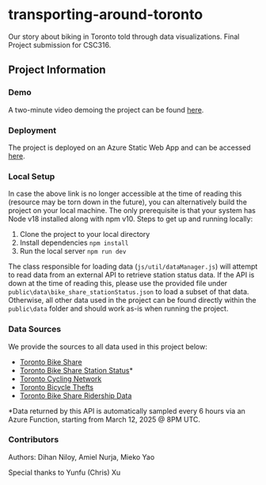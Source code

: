 # transporting-around-toronto
Our story about biking in Toronto told through data visualizations. Final Project submission for CSC316.

## Project Information

### Demo
A two-minute video demoing the project can be found [here](https://drive.google.com/file/d/1A4xegE4duWqc6yf9bxhtcKd6n_MkuANR/view?usp=drive_link).

### Deployment
The project is deployed on an Azure Static Web App and can be accessed [here](https://gray-field-055999b0f.6.azurestaticapps.net/).

### Local Setup
In case the above link is no longer accessible at the time of reading this (resource may be torn down in the future), you
can alternatively build the project on your local machine. The only prerequisite is that your system has Node v18 installed
along with npm v10. Steps to get up and running locally:
1. Clone the project to your local directory
2. Install dependencies `npm install`
3. Run the local server `npm run dev`

The class responsible for loading data (`js/util/dataManager.js`) will attempt to read data from an external API to
retrieve station status data. If the API is down at the time of reading this, please use the provided file under 
`public\data\bike_share_stationStatus.json` to load a subset of that data. Otherwise, all other data used in the project
can be found directly within the `public\data` folder and should work as-is when running the project.

### Data Sources
We provide the sources to all data used in this project below:
- [Toronto Bike Share](https://open.toronto.ca/dataset/bike-share-toronto/)
- [Toronto Bike Share Station Status](https://tor.publicbikesystem.net/ube/gbfs/v1/en/station_status)*
- [Toronto Cycling Network](https://open.toronto.ca/dataset/cycling-network/)
- [Toronto Bicycle Thefts](https://open.toronto.ca/dataset/bicycle-thefts/)
- [Toronto Bike Share Ridership Data](https://open.toronto.ca/dataset/bike-share-toronto-ridership-data/)

*Data returned by this API is automatically sampled every 6 hours via an Azure Function, starting from March 12, 2025 @ 8PM UTC.



### Contributors
Authors: Dihan Niloy, Amiel Nurja, Mieko Yao

Special thanks to Yunfu (Chris) Xu 
